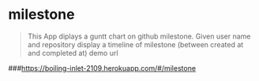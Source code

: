 # milestone 

>This App diplays a guntt chart on github milestone.
>Given user name and repository display a timeline 
>of milestone (between created at and completed at)
>demo url 

###https://boiling-inlet-2109.herokuapp.com/#/milestone
